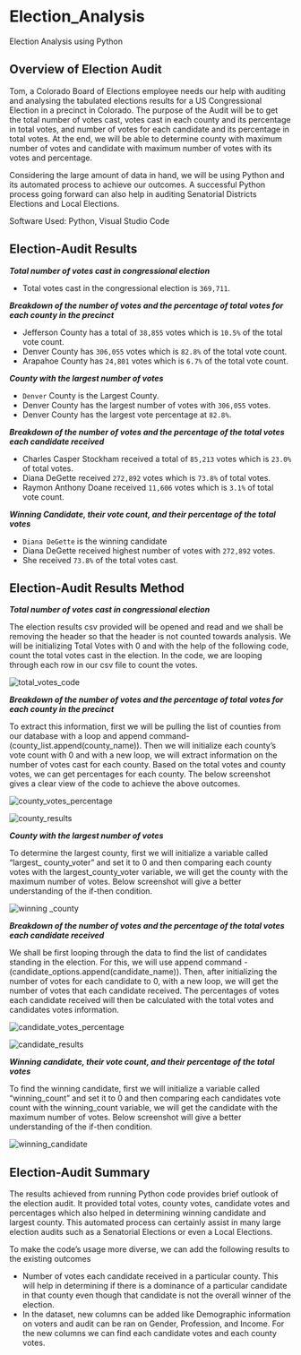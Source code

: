 # Election_Analysis
Election Analysis using Python

## Overview of Election Audit

Tom, a Colorado Board of Elections employee needs our help with auditing and analysing the tabulated elections results for a US Congressional Election in a precinct in Colorado. The purpose of the Audit will be to get the total number of votes cast, votes cast in each county and its percentage in total votes, and number of votes for each candidate and its percentage in total votes. At the end, we will be able to determine county with maximum number of votes and candidate with maximum number of votes with its votes and percentage. 

Considering the large amount of data in hand, we will be using Python and its automated process to achieve our outcomes. A successful Python process going forward can also help in auditing Senatorial Districts Elections and Local Elections. 

Software Used: Python, Visual Studio Code

## Election-Audit Results

***Total number of votes cast in congressional election***
                    
   * Total votes cast in the congressional election is `369,711`.

***Breakdown of the number of votes and the percentage of total votes for each county in the precinct***

   * Jefferson County has a total of `38,855` votes which is `10.5%` of the total vote count. 
   * Denver County has `306,055` votes which is `82.8%` of the total vote count.
   * Arapahoe County has `24,801` votes which is `6.7%` of the total vote count.
  

***County with the largest number of votes***
  
  * `Denver` County is the Largest County.
  * Denver County has the largest number of votes with `306,055` votes.
  * Denver County has the largest vote percentage at `82.8%`.
   

***Breakdown of the number of votes and the percentage of the total votes each candidate received***

  * Charles Casper Stockham received a total of `85,213` votes which is `23.0%` of total votes.
  * Diana DeGette received `272,892` votes which is `73.8%` of total votes.
  * Raymon Anthony Doane received `11,606` votes which is `3.1%` of total vote count.


***Winning Candidate, their vote count, and their percentage of the total votes***

  * `Diana DeGette` is the winning candidate
  * Diana DeGette received highest number of votes with `272,892` votes.  
  * She received `73.8%` of the total votes cast. 

## Election-Audit Results Method

***Total number of votes cast in congressional election***
          
The election results csv provided will be opened and read and we shall be removing the header so that the header is not counted towards analysis. We will be initializing  Total Votes with 0 and with the help of the following code, count the total votes cast in the election. In the code, we are looping through each row in our csv file to count the votes.

![total_votes_code](https://user-images.githubusercontent.com/108366412/180130269-fee61508-bb57-424c-99a6-e52f6fa87fa4.png)

***Breakdown of the number of votes and the percentage of total votes for each county in the precinct***
 
To extract this information, first we will be pulling the list of counties from our database with a loop and append command- (county_list.append(county_name)). Then we will initialize each county’s vote count with 0 and with a new loop, we will extract information on the number of votes cast for each county.  Based on the total votes and county votes, we can get percentages for each county. The below screenshot gives a clear view of the code to achieve the above outcomes.
 
![county_votes_percentage](https://user-images.githubusercontent.com/108366412/180150018-22da8364-32da-4a0e-b9c0-9793dd35b657.png)

![county_results](https://user-images.githubusercontent.com/108366412/180150030-8f19524b-ee84-45af-b72e-aac8655c7015.png)


***County with the largest number of votes***

To determine the largest county, first we will initialize a variable called “largest_ county_voter” and set it to 0 and then comparing each county votes with the largest_county_voter variable, we will get the county with the maximum number of votes. Below screenshot will give a better understanding of the if-then condition. 

![winning _county](https://user-images.githubusercontent.com/108366412/180150074-1417f519-1caf-42e5-bb1a-64fa266aa600.png)
 
***Breakdown of the number of votes and the percentage of the total votes each candidate received***

We shall be first looping through the data to find the list of candidates standing in the election. For this, we will use append command - (candidate_options.append(candidate_name)). Then, after initializing the number of votes for each candidate to 0, with a new loop, we will get the number of votes that each candidate received. The percentages of votes each candidate received will then be calculated with the total votes and candidates votes information. 
 
![candidate_votes_percentage](https://user-images.githubusercontent.com/108366412/180150166-a3ec43c4-8dbc-465e-acc7-9cad9c9c14d5.png)

![candidate_results](https://user-images.githubusercontent.com/108366412/180150188-d26d6a3c-dda8-458c-a239-6c556eb77ae3.png)

 
***Winning candidate, their vote count, and their percentage of the total votes***

To find the winning candidate, first we will initialize a variable called “winning_count” and set it to 0 and then comparing each candidates vote count with the winning_count variable, we will get the candidate with the maximum number of votes. Below screenshot will give a better understanding of the if-then condition. 

![winning_candidate](https://user-images.githubusercontent.com/108366412/180150221-2671ec2f-b24b-401d-8c82-bef34788401e.png)

## Election-Audit Summary

The results achieved from running Python code provides brief outlook of the election audit. It provided total votes, county votes, candidate votes and percentages which also helped in determining winning candidate and largest county. This automated process can certainly assist in many large election audits such as a Senatorial Elections or even a Local Elections. 

To make the code’s usage more diverse, we can add the following results to the existing outcomes

  * Number of votes each candidate received in a particular county. This will help in determining if there is a dominance of a particular candidate in that county even though that candidate is not the overall winner of the election.
  * In the dataset, new columns can be added like Demographic information on voters and audit can be ran on Gender, Profession, and Income. For the new columns we can find each candidate votes and each county votes.
